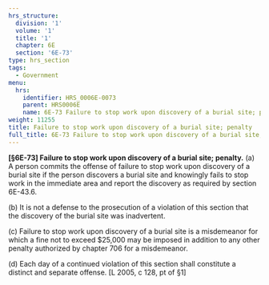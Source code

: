 ```yaml
---
hrs_structure:
  division: '1'
  volume: '1'
  title: '1'
  chapter: 6E
  section: '6E-73'
type: hrs_section
tags:
  - Government
menu:
  hrs:
    identifier: HRS_0006E-0073
    parent: HRS0006E
    name: 6E-73 Failure to stop work upon discovery of a burial site; penalty
weight: 11255
title: Failure to stop work upon discovery of a burial site; penalty
full_title: 6E-73 Failure to stop work upon discovery of a burial site; penalty
---
```

**[§6E-73] Failure to stop work upon discovery of a burial site; penalty.** (a) A person commits the offense of failure to stop work upon discovery of a burial site if the person discovers a burial site and knowingly fails to stop work in the immediate area and report the discovery as required by section 6E-43.6.

(b) It is not a defense to the prosecution of a violation of this section that the discovery of the burial site was inadvertent.

(c) Failure to stop work upon discovery of a burial site is a misdemeanor for which a fine not to exceed $25,000 may be imposed in addition to any other penalty authorized by chapter 706 for a misdemeanor.

(d) Each day of a continued violation of this section shall constitute a distinct and separate offense. [L 2005, c 128, pt of §1]